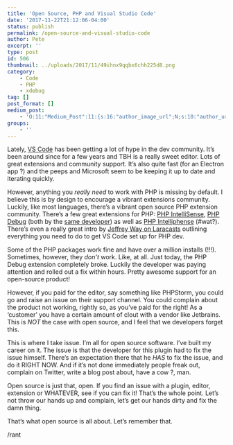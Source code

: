 ```yaml
---
title: 'Open Source, PHP and Visual Studio Code'
date: '2017-11-22T21:12:06-04:00'
status: publish
permalink: /open-source-and-visual-studio-code
author: Pete
excerpt: ''
type: post
id: 506
thumbnail: ../uploads/2017/11/49ihnx9qqbx6chh225d8.png
category:
    - Code
    - PHP
    - xdebug
tag: []
post_format: []
medium_post:
    - 'O:11:"Medium_Post":11:{s:16:"author_image_url";N;s:10:"author_url";N;s:11:"byline_name";N;s:12:"byline_email";N;s:10:"cross_link";s:2:"no";s:2:"id";N;s:21:"follower_notification";s:3:"yes";s:7:"license";s:19:"all-rights-reserved";s:14:"publication_id";s:2:"-1";s:6:"status";s:4:"none";s:3:"url";N;}'
groups:
    - ''
---
```

Lately, [VS Code](https://code.visualstudio.com/) has been getting a lot of hype in the dev community. It’s been around since for a few years and TBH is a really sweet editor. Lots of great extensions and community support. It’s also quite fast (for an Electron app ?) and the peeps and Microsoft seem to be keeping it up to date and iterating quickly.

However, anything you *really need* to work with PHP is missing by default. I believe this is by design to encourage a vibrant extensions community. Luckily, like most languages, there’s a vibrant open source PHP extension community. There’s a few great extensions for PHP: [PHP IntelliSense](https://marketplace.visualstudio.com/items?itemName=felixfbecker.php-intellisense), [PHP Debug](https://marketplace.visualstudio.com/items?itemName=felixfbecker.php-debug) (both by the [same developer](https://github.com/felixfbecker)) as well as [PHP Intelliphense](https://marketplace.visualstudio.com/items?itemName=bmewburn.vscode-intelephense-client) (#wat?). There’s even a really great intro by [Jeffrey Way on Laracasts](https://laracasts.com/series/visual-studio-code-for-php-developers) outlining everything you need to do to get VS Code set up for PHP dev.

Some of the PHP packages work fine and have over a million installs (!!!). Sometimes, however, they *don’t* work. Like, at all. Just today, the PHP Debug extension completely broke. Luckily the developer was paying attention and rolled out a fix within hours. Pretty awesome support for an open-source product!

However, if you paid for the editor, say something like PHPStorm, you could go and raise an issue on their support channel. You could complain about the product not working, rightly so, as you’ve paid for the right! As a ‘customer’ you have a certain amount of clout with a vendor like Jetbrains. This is *NOT* the case with open source, and I feel that we developers forget this.

This is where I take issue. I’m all for open source software. I’ve built my career on it. The issue is that the developer for this plugin had to fix the issue himself. There’s an expectation there that he *HAS* to fix the issue, and do it RIGHT NOW. And if it’s not done immediately people freak out, complain on Twitter, write a blog post about, have a cow ?, man.

Open source is just that, open. If you find an issue with a plugin, editor, extension or WHATEVER, see if you can fix it! That’s the whole point. Let’s not throw our hands up and complain, let’s get our hands dirty and fix the damn thing.

That’s what open source is all about. Let’s remember that.

/rant